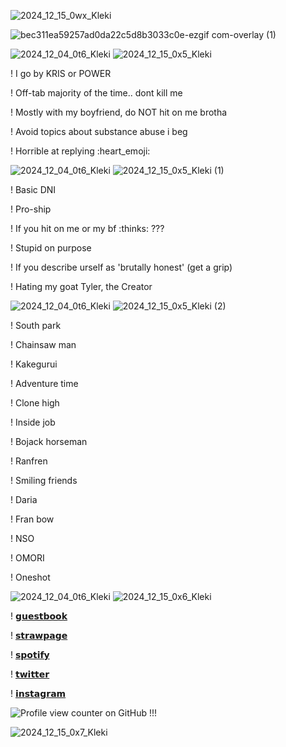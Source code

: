 
![2024_12_15_0wx_Kleki](https://github.com/user-attachments/assets/9c167f98-b3da-4923-b06a-72cbcc232635)

![bec311ea59257ad0da22c5d8b3033c0e-ezgif com-overlay (1)](https://github.com/user-attachments/assets/9abac5cd-245a-49cf-8221-437a22d72c51)

![2024_12_04_0t6_Kleki](https://github.com/user-attachments/assets/12dddc1b-a77c-49dd-b79e-1a1b2ba83157)
![2024_12_15_0x5_Kleki](https://github.com/user-attachments/assets/384da594-cfd7-45db-9a8b-5817f789bab0)



! I go by KRIS or POWER 

! Off-tab majority of the time.. dont kill me

! Mostly with my boyfriend, do NOT hit on me brotha

! Avoid topics about substance abuse i beg

! Horrible at replying :heart_emoji: 

![2024_12_04_0t6_Kleki](https://github.com/user-attachments/assets/70e4ca54-0af3-40e7-b41f-2a006fa1a9d6)
![2024_12_15_0x5_Kleki (1)](https://github.com/user-attachments/assets/38744d1f-23af-468e-9223-8700f40356e5)


! Basic DNI

! Pro-ship

! If you hit on me or my bf :thinks: ???

! Stupid on purpose 

! If you describe urself as 'brutally honest' (get a grip)

! Hating my goat Tyler, the Creator

![2024_12_04_0t6_Kleki](https://github.com/user-attachments/assets/12dddc1b-a77c-49dd-b79e-1a1b2ba83157)
![2024_12_15_0x5_Kleki (2)](https://github.com/user-attachments/assets/f3e4515b-e02d-49ea-ba85-16d2c6266b2c)


! South park

! Chainsaw man

! Kakegurui

! Adventure time

! Clone high

! Inside job

! Bojack horseman

! Ranfren

! Smiling friends

! Daria

! Fran bow

! NSO

! OMORI

! Oneshot

![2024_12_04_0t6_Kleki](https://github.com/user-attachments/assets/12dddc1b-a77c-49dd-b79e-1a1b2ba83157)
![2024_12_15_0x6_Kleki](https://github.com/user-attachments/assets/cb40947d-b552-4cc6-8089-c192f94249f3)


! [𝗴𝘂𝗲𝘀𝘁𝗯𝗼𝗼𝗸](https://kriss0mwahh.atabook.org/)

! [𝘀𝘁𝗿𝗮𝘄𝗽𝗮𝗴𝗲](https://krissypoo.straw.page/)

! [𝘀𝗽𝗼𝘁𝗶𝗳𝘆](https://open.spotify.com/user/unt6s436jwrn1wpacted7x9az)

! [𝘁𝘄𝗶𝘁𝘁𝗲𝗿](https://x.com/Kriss0Mwahh)

! [𝗶𝗻𝘀𝘁𝗮𝗴𝗿𝗮𝗺](https://www.instagram.com/kriss0mwahh/)


![Profile view counter on GitHub](https://komarev.com/ghpvc/?username=kriss0mwahh) !!!

![2024_12_15_0x7_Kleki](https://github.com/user-attachments/assets/f859a5cd-b890-402f-bb41-2e6f886569ef)

